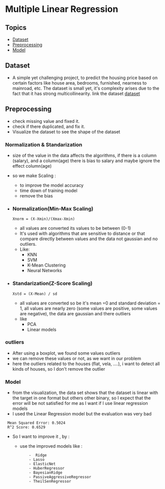 # Multiple Linear Regression
## Topics
 - [Dataset](#dataset)
 - [Preprocessing](#preprocessing)
 - [Model](#model)


## Dataset
 - A simple yet challenging project, to predict the housing price based on certain factors like house area, bedrooms, furnished, nearness to mainroad, etc. The dataset is small yet, it's complexity arises due to the fact that it has strong multicollinearity.
 link the dataset [dataset](https://www.kaggle.com/datasets/yasserh/housing-prices-dataset)
## Preprocessing
 - check missing value and fixed it.
 - check if there duplicated, and fix it.
 - Visualize the dataset to see the shape of the dataset
 ### Normalization & Standarization
  - size of the value in the data affects the algorithms, if there is a column (salary), and a column(age) there is bias to salary and maybe ignore the effect column(age)
   - so we make Scaling : 
     - to improve the model accuracy 
     - time down of training model 
     - remove the bias
   - ### Normalization(Min-Max Scaling)
     ```pash
     Xnorm = (X-Xmin)/(Xmax-Xmin)
     ```
     - all values are converted its values to be between (0-1)
     - It's used with algorithms that are sensitive to distance or that compare directly between values and the data not gaussian and no  outliers.
     - Like:
        - KNN
        - SVM
        - K-Mean Clustering
        - Neural Networks 

   - ### Standarization(Z-Score Scaling)
     ```pash
     Xstd = (X-Mean) / sd
     ```
     - all values are converted so be it's mean =0 and standard deviation = 1, all values are nearly zero (some values are positive, some values are negative), the data are gaussian and there  outliers
     - like 
       - PCA
       - Linear models

### outliers
  - After using a boxplot, we found some values  outliers
  - we can remove these values or not, as we want in our problem
  - here the outliers related to the houses (flat, vela, ....), i want to detect all kinds of houses, so I don't remove the outlier

### Model
  - from the visualization, the data set shows that the dataset is linear with the target in one format but others other binary, so I expect that the error will be not satisfied for me  as I want if I use linear regression models
  - I used the Linear Regression model but the evaluation was very bad
  ``` 
   Mean Squared Error: 0.5024
   R^2 Score: 0.6529
  ```
  - So I want to improve it , by :
    - use the improved models like :

              -  Ridge 
              - Lasso 
              - ElasticNet 
              - HuberRegressor 
              - BayesianRidge 
              - PassiveAggressiveRegressor 
              - TheilSenRegressor
     

